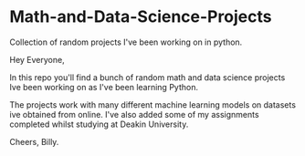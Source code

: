 # Math-and-Data-Science-Projects
Collection of random projects I've been working on in python.

Hey Everyone,

In this repo you'll find a bunch of random math and data science projects Ive been working on as I've been learning Python.

The projects work with many different machine learning models on datasets ive obtained from online. I've also added some of my assignments completed
whilst studying at Deakin University.

Cheers, Billy.
